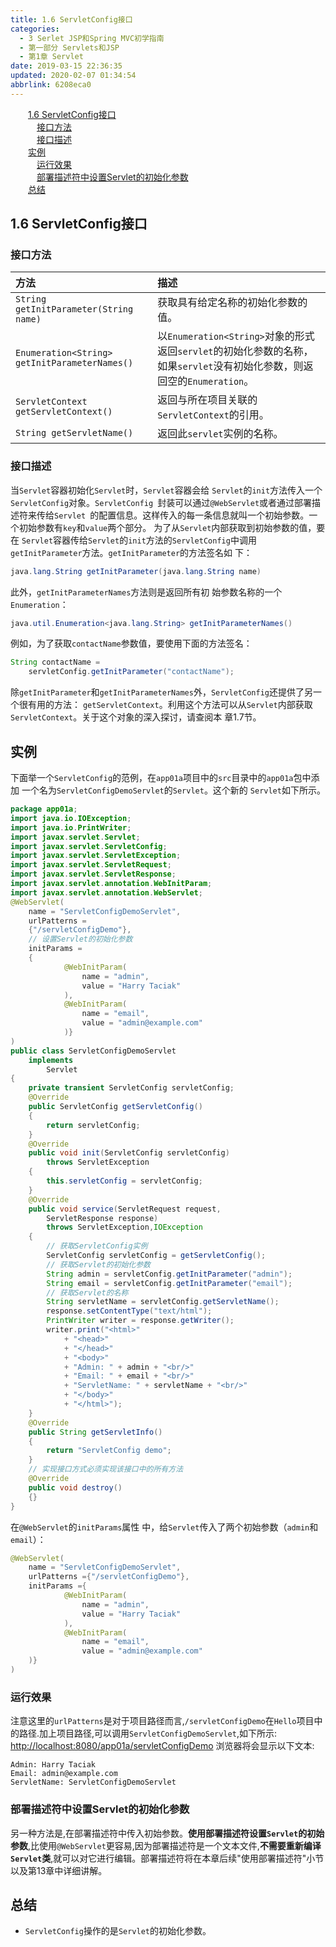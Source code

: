 ```yaml
---
title: 1.6 ServletConfig接口
categories: 
  - 3 Serlet JSP和Spring MVC初学指南
  - 第一部分 Servlets和JSP
  - 第1章 Servlet
date: 2019-03-15 22:36:35
updated: 2020-02-07 01:34:54
abbrlink: 6208eca0
---
```

<div id='my_toc'><a href="/JavaReadingNotes/6208eca0/#1-6-ServletConfig接口" class="header_2">1.6 ServletConfig接口</a>&nbsp;<br><a href="/JavaReadingNotes/6208eca0/#接口方法" class="header_3">接口方法</a>&nbsp;<br><a href="/JavaReadingNotes/6208eca0/#接口描述" class="header_3">接口描述</a>&nbsp;<br><a href="/JavaReadingNotes/6208eca0/#实例" class="header_2">实例</a>&nbsp;<br><a href="/JavaReadingNotes/6208eca0/#运行效果" class="header_3">运行效果</a>&nbsp;<br><a href="/JavaReadingNotes/6208eca0/#部署描述符中设置Servlet的初始化参数" class="header_3">部署描述符中设置Servlet的初始化参数</a>&nbsp;<br><a href="/JavaReadingNotes/6208eca0/#总结" class="header_2">总结</a>&nbsp;<br></div>
<style>.header_1{margin-left: 1em;}.header_2{margin-left: 2em;}.header_3{margin-left: 3em;}.header_4{margin-left: 4em;}.header_5{margin-left: 5em;}.header_6{margin-left: 6em;}</style>
<!--more-->
<script>if (navigator.platform.search('arm')==-1){document.getElementById('my_toc').style.display = 'none';}var e,p = document.getElementsByTagName('p');while (p.length>0) {e = p[0];e.parentElement.removeChild(e);}</script>

<!--end-->
<!--SSTStart-->
## 1.6 ServletConfig接口 ##
### 接口方法 ###
|方法|描述|
|:---|:---|
|`String getInitParameter(String name)`|获取具有给定名称的初始化参数的值。|
|`Enumeration<String> getInitParameterNames()`|以`Enumeration<String>`对象的形式返回`servlet`的初始化参数的名称，如果`servlet`没有初始化参数，则返回空的`Enumeration`。|
|`ServletContext getServletContext()`|返回与所在项目关联的`ServletContext`的引用。|
|`String getServletName()`|返回此`servlet`实例的名称。|
### 接口描述 ###
当`Servlet`容器初始化`Servlet`时，`Servlet`容器会给 `Servlet`的`init`方法传入一个`ServletConfig`对象。`ServletConfig `封装可以通过`@WebServlet`或者通过部署描述符来传给`Servlet `的配置信息。这样传入的每一条信息就叫一个初始参数。一个初始参数有`key`和`value`两个部分。 为了从`Servlet`内部获取到初始参数的值，要在 `Servlet`容器传给`Servlet`的`init`方法的`ServletConfig`中调用 `getInitParameter`方法。`getInitParameter`的方法签名如 下：
```java
java.lang.String getInitParameter(java.lang.String name)
```
此外，`getInitParameterNames`方法则是返回所有初 始参数名称的一个`Enumeration`：
```java
java.util.Enumeration<java.lang.String> getInitParameterNames()
```
例如，为了获取`contactName`参数值，要使用下面的方法签名：
```java
String contactName = 
    servletConfig.getInitParameter("contactName");
```
除`getInitParameter`和`getInitParameterNames`外，`ServletConfig`还提供了另一个很有用的方法： `getServletContext`。利用这个方法可以从`Servlet`内部获取`ServletContext`。关于这个对象的深入探讨，请查阅本 章1.7节。
## 实例 ##
下面举一个`ServletConfig`的范例，在`app01a`项目中的`src`目录中的`app01a`包中添加 一个名为`ServletConfigDemoServlet`的`Servlet`。这个新的 `Servlet`如下所示。
```java
package app01a;
import java.io.IOException;
import java.io.PrintWriter;
import javax.servlet.Servlet;
import javax.servlet.ServletConfig;
import javax.servlet.ServletException;
import javax.servlet.ServletRequest;
import javax.servlet.ServletResponse;
import javax.servlet.annotation.WebInitParam;
import javax.servlet.annotation.WebServlet;
@WebServlet(
    name = "ServletConfigDemoServlet",
    urlPatterns =
    {"/servletConfigDemo"},
    // 设置Servlet的初始化参数
    initParams =
    {
            @WebInitParam(
                name = "admin",
                value = "Harry Taciak"
            ),
            @WebInitParam(
                name = "email",
                value = "admin@example.com"
            )}
)
public class ServletConfigDemoServlet
    implements
        Servlet
{
    private transient ServletConfig servletConfig;
    @Override
    public ServletConfig getServletConfig()
    {
        return servletConfig;
    }
    @Override
    public void init(ServletConfig servletConfig)
        throws ServletException
    {
        this.servletConfig = servletConfig;
    }
    @Override
    public void service(ServletRequest request,
        ServletResponse response)
        throws ServletException,IOException
    {
        // 获取ServletConfig实例
        ServletConfig servletConfig = getServletConfig();
        // 获取Servlet的初始化参数
        String admin = servletConfig.getInitParameter("admin");
        String email = servletConfig.getInitParameter("email");
        // 获取Servlet的名称
        String servletName = servletConfig.getServletName();
        response.setContentType("text/html");
        PrintWriter writer = response.getWriter();
        writer.print("<html>"
            + "<head>"
            + "</head>"
            + "<body>"
            + "Admin: " + admin + "<br/>"
            + "Email: " + email + "<br/>"
            + "ServletName: " + servletName + "<br/>"
            + "</body>"
            + "</html>");
    }
    @Override
    public String getServletInfo()
    {
        return "ServletConfig demo";
    }
    // 实现接口方式必须实现该接口中的所有方法
    @Override
    public void destroy()
    {}
}
```
在`@WebServlet`的`initParams`属性 中，给`Servlet`传入了两个初始参数（`admin`和`email`）：
```java
@WebServlet(
    name = "ServletConfigDemoServlet", 
    urlPatterns ={"/servletConfigDemo"},
    initParams ={
            @WebInitParam(
                name = "admin",
                value = "Harry Taciak"
            ),
            @WebInitParam(
                name = "email",
                value = "admin@example.com"
    )}
)
```
### 运行效果 ###
注意这里的`urlPatterns`是对于项目路径而言,`/servletConfigDemo`在`Hello`项目中的路径.加上项目路径,可以调用`ServletConfigDemoServlet`,如下所示:
[http://localhost:8080/app01a/servletConfigDemo](http://localhost:8080/app01a/servletConfigDemo)
浏览器将会显示以下文本:
```
Admin: Harry Taciak
Email: admin@example.com
ServletName: ServletConfigDemoServlet
```
### 部署描述符中设置Servlet的初始化参数 ###
另一种方法是,在部署描述符中传入初始参数。**使用部署描述符设置`Servlet`的初始参数**,比使用`@WebServlet`更容易,因为部署描述符是一个文本文件,**不需要重新编译`Servlet`类**,就可以对它进行编辑。部署描述符将在本章后续"使用部署描述符"小节以及第13章中详细讲解。
## 总结 ##
- `ServletConfig`操作的是`Servlet`的初始化参数。

<!--SSTStop-->
